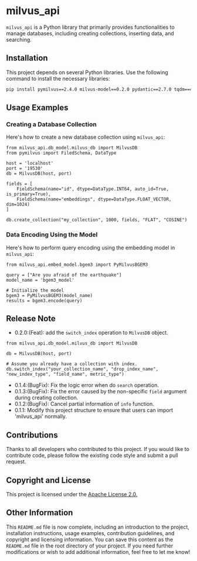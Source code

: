 # milvus_api

`milvus_api` is a Python library that primarily provides functionalities to manage databases, including creating collections, inserting data, and searching.

## Installation

This project depends on several Python libraries. Use the following command to install the necessary libraries:

```bash
pip install pymilvus==2.4.0 milvus-model==0.2.0 pydantic==2.7.0 tqdm==4.66.2 FlagEmbedding==1.2.9 torch==2.2.2 numpy==1.24.4
```

## Usage Examples
### Creating a Database Collection

Here's how to create a new database collection using `milvus_api`:
```
from milvus_api.db_model.milvus_db import MilvusDB
from pymilvus import FiledSchema, DataType

host = 'localhost'
port = '19530'
db = MilvusDB(host, port)

fields = [  
    FieldSchema(name="id", dtype=DataType.INT64, auto_id=True, is_primary=True),
    FieldSchema(name="embeddings", dtype=DataType.FLOAT_VECTOR, dim=1024)
]

db.create_collection("my_collection", 1000, fields, "FLAT", "COSINE")
```

### Data Encoding Using the Model
Here's how to perform query encoding using the embedding model in `milvus_api`:

```
from milvus_api.embed_model.bgem3 import PyMilvusBGEM3

query = ["Are you afraid of the earthquake"]
model_name = 'bgem3_model'

# Initialize the model
bgem3 = PyMilvusBGEM3(model_name)
results = bgem3.encode(query)
```
## Release Note
- 0.2.0:(Feat): add the `switch_index` operation to `MilvusDB` object.
```
from milvus_api.db_model.milvus_db import MilvusDB

db = MilvusDB(host, port)

# Assume you already have a collection with index.
db.switch_index("your_collection_name", "drop_index_name", "new_index_type", "field_name", metric_type")
```
- 0.1.4:(BugFix): Fix the logic error when do `search` operation.
- 0.1.3:(BugFix): Fix the error caused by the non-specific `field` argument during creating collection.
- 0.1.2:(BugFix): Cancel partial information of `info` function.
- 0.1.1: Modify this project structure to ensure that users can import 'milvus_api' normally.



## Contributions
Thanks to all developers who contributed to this project. If you would like to contribute code, please follow the existing code style and submit a pull request.

## Copyright and License
This project is licensed under the [Apache License 2.0.](https://www.apache.org/licenses/LICENSE-2.0)

## Other Information
This `README.md` file is now complete, including an introduction to the project, installation instructions, usage examples, contribution guidelines, and copyright and licensing information. You can save this content as the `README.md` file in the root directory of your project. If you need further modifications or wish to add additional information, feel free to let me know!
